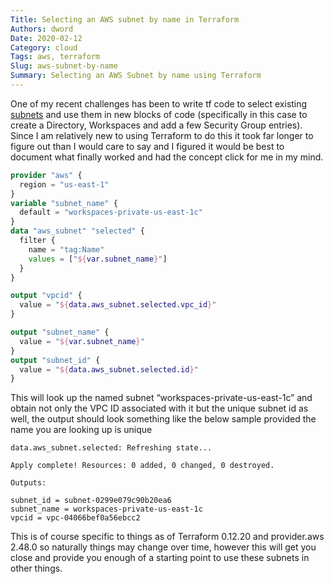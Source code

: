 ```yaml
---
Title: Selecting an AWS subnet by name in Terraform
Authors: dword
Date: 2020-02-12
Category: cloud
Tags: aws, terraform
Slug: aws-subnet-by-name
Summary: Selecting an AWS Subnet by name using Terraform
---
```

One of my recent challenges has been to write tf code to select existing [subnets][1] and use them in new blocks of code (specifically in this case to create a Directory, Workspaces and add a few Security Group entries). Since I am relatively new to using Terraform to do this it took far longer to figure out than I would care to say and I figured it would be best to document what finally worked and had the concept click for me in my mind. 

```terraform
provider "aws" {
  region = "us-east-1"
}
variable "subnet_name" {
  default = "workspaces-private-us-east-1c"
}
data "aws_subnet" "selected" {
  filter {
    name = "tag:Name"
    values = ["${var.subnet_name}"]
  }
}

output "vpcid" {
  value = "${data.aws_subnet.selected.vpc_id}"
}

output "subnet_name" {
  value = "${var.subnet_name}"
}
output "subnet_id" {
  value = "${data.aws_subnet.selected.id}"
}
```

This will look up the named subnet &#8220;workspaces-private-us-east-1c&#8221; and obtain not only the VPC ID associated with it but the unique subnet id as well, the output should look something like the below sample provided the name you are looking up is unique

```shell
data.aws_subnet.selected: Refreshing state...

Apply complete! Resources: 0 added, 0 changed, 0 destroyed.

Outputs:

subnet_id = subnet-0299e079c90b20ea6
subnet_name = workspaces-private-us-east-1c
vpcid = vpc-04066bef0a56ebcc2
```

This is of course specific to things as of Terraform 0.12.20 and provider.aws 2.48.0 so naturally things may change over time, however this will get you close and provide you enough of a starting point to use these subnets in other things.

 [1]: https://www.terraform.io/docs/providers/aws/d/subnet.html
